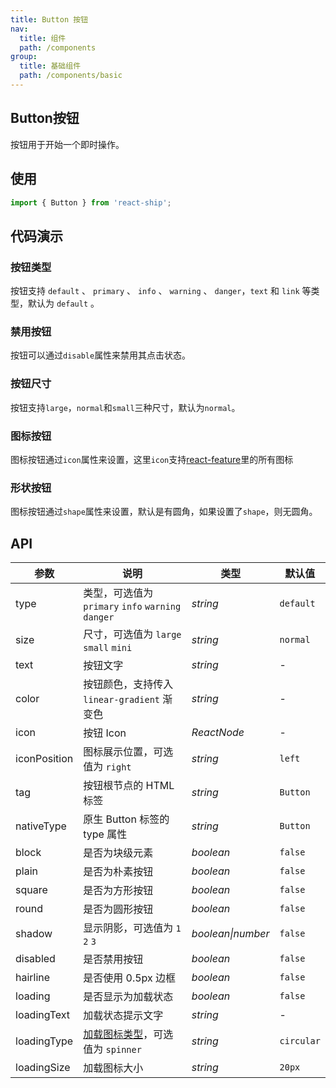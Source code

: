```yaml
---
title: Button 按钮
nav:
  title: 组件
  path: /components
group:
  title: 基础组件
  path: /components/basic
---
```


## Button按钮

按钮用于开始一个即时操作。

## 使用

```js
import { Button } from 'react-ship';
```

## 代码演示

### 按钮类型

按钮支持 `default` 、 `primary` 、 `info` 、 `warning` 、 `danger`，`text` 和 `link` 等类型，默认为 `default` 。

<code src="./demo/type.tsx"></code>

### 禁用按钮

按钮可以通过`disable`属性来禁用其点击状态。

<code src="./demo/disable.tsx"></code>

### 按钮尺寸

按钮支持`large`，`normal`和`small`三种尺寸，默认为`normal`。

<code src="./demo/size.tsx"></code>

### 图标按钮

图标按钮通过`icon`属性来设置，这里`icon`支持[react-feature](https://github.com/feathericons/react-feather)里的所有图标

<code src="./demo/icon.tsx"></code>

### 形状按钮

图标按钮通过`shape`属性来设置，默认是有圆角，如果设置了`shape`，则无圆角。

<code src="./demo/shape.tsx"></code>

## API

| 参数 | 说明 | 类型 | 默认值 |
| --- | --- | --- | --- |
| type | 类型，可选值为 `primary` `info` `warning` `danger` | _string_ | `default` |
| size | 尺寸，可选值为 `large` `small` `mini` | _string_ | `normal` |
| text | 按钮文字 | _string_ | - |
| color | 按钮颜色，支持传入 `linear-gradient` 渐变色 | _string_ | - |
| icon | 按钮 Icon | _ReactNode_ | - |
| iconPosition | 图标展示位置，可选值为 `right` | _string_ | `left` |
| tag | 按钮根节点的 HTML 标签 | _string_ | `Button` |
| nativeType | 原生 Button 标签的 type 属性 | _string_ | `Button` |
| block | 是否为块级元素 | _boolean_ | `false` |
| plain | 是否为朴素按钮 | _boolean_ | `false` |
| square | 是否为方形按钮 | _boolean_ | `false` |
| round | 是否为圆形按钮 | _boolean_ | `false` |
| shadow | 显示阴影，可选值为 `1` `2` `3` | _boolean\|number_ | `false` |
| disabled | 是否禁用按钮 | _boolean_ | `false` |
| hairline | 是否使用 0.5px 边框 | _boolean_ | `false` |
| loading | 是否显示为加载状态 | _boolean_ | `false` |
| loadingText | 加载状态提示文字 | _string_ | - |
| loadingType | [加载图标类型](/components/loading)，可选值为 `spinner` | _string_ | `circular` |
| loadingSize | 加载图标大小 | _string_ | `20px` |


